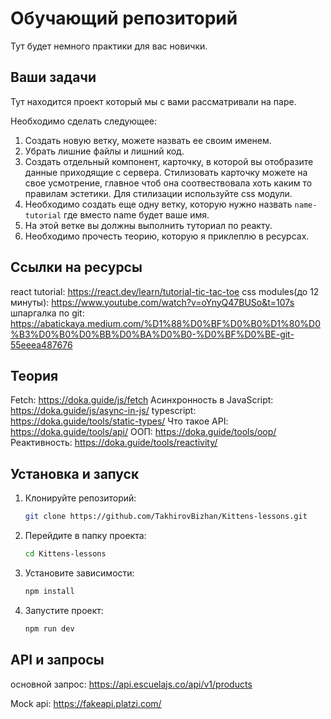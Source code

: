 # Обучающий репозиторий

Тут будет немного практики для вас новички.

## Ваши задачи

Тут находится проект который мы с вами рассматривали на паре.

Необходимо сделать следующее:

1. Создать новую ветку, можете назвать ее своим именем.
2. Убрать лишние файлы и лишний код.
3. Создать отдельный компонент, карточку, в которой вы отобразите данные приходящие с сервера. Стилизовать карточку можете на свое усмотрение, главное чтоб она соотвествовала хоть каким то правилам эстетики. Для стилизации используйте css модули.
4. Необходимо создать еще одну ветку, которую нужно назвать `name-tutorial` где вместо name будет ваше имя.
5. На этой ветке вы должны выполнить туториал по реакту.
6. Необходимо прочесть теорию, которую я приклеплю в ресурсах.

## Ссылки на ресурсы

react tutorial: https://react.dev/learn/tutorial-tic-tac-toe
css modules(до 12 минуты): https://www.youtube.com/watch?v=oYnyQ47BUSo&t=107s
шпаргалка по git: https://abatickaya.medium.com/%D1%88%D0%BF%D0%B0%D1%80%D0%B3%D0%B0%D0%BB%D0%BA%D0%B0-%D0%BF%D0%BE-git-55eeea487676

## Теория

Fetch: https://doka.guide/js/fetch
Асинхронность в JavaScript: https://doka.guide/js/async-in-js/
typescript: https://doka.guide/tools/static-types/
Что такое API: https://doka.guide/tools/api/
ООП: https://doka.guide/tools/oop/
Реактивность: https://doka.guide/tools/reactivity/

## Установка и запуск

1. Клонируйте репозиторий:
   ```sh
   git clone https://github.com/TakhirovBizhan/Kittens-lessons.git
   ```
2. Перейдите в папку проекта:
   ```sh
   cd Kittens-lessons
   ```
3. Установите зависимости:
   ```sh
   npm install
   ```
4. Запустите проект:
   ```sh
   npm run dev
   ```

## API и запросы

основной запрос: https://api.escuelajs.co/api/v1/products

Mock api: https://fakeapi.platzi.com/

